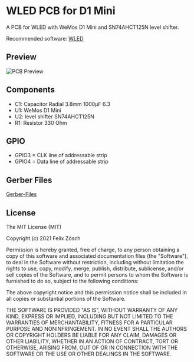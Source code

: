 # WLED PCB for D1 Mini
A PCB for WLED with WeMos D1 Mini and SN74AHCT125N level shifter.

Recommended software: [WLED](https://github.com/Aircoookie/WLED)

## Preview

![PCB Preview](https://github.com/zoesn89/WLED_PCB_D1_Mini/blob/dd8db2fea296fec09c73871bfd5c15ebb8459ad1/WLED_Controller4.png)

## Components

- C1: Capacitor Radial 3.8mm 1000μF 6.3
- U1: WeMos D1 Mini
- U2: level shifter SN74AHCT125N
- R1: Resistor 330 Ohm


## GPIO

- GPIO3 = CLK line of addressable strip
- GPIO4 = Data line of addressable strip

## Gerber Files
[Gerber-Files](https://github.com/zoesn89/WLED_PCB_D1_Mini/releases)

## License

The MIT License (MIT)

Copyright (c) 2021 Felix Zösch

Permission is hereby granted, free of charge, to any person obtaining a copy
of this software and associated documentation files (the "Software"), to deal
in the Software without restriction, including without limitation the rights
to use, copy, modify, merge, publish, distribute, sublicense, and/or sell
copies of the Software, and to permit persons to whom the Software is
furnished to do so, subject to the following conditions:

The above copyright notice and this permission notice shall be included in
all copies or substantial portions of the Software.

THE SOFTWARE IS PROVIDED "AS IS", WITHOUT WARRANTY OF ANY KIND, EXPRESS OR
IMPLIED, INCLUDING BUT NOT LIMITED TO THE WARRANTIES OF MERCHANTABILITY,
FITNESS FOR A PARTICULAR PURPOSE AND NONINFRINGEMENT. IN NO EVENT SHALL THE
AUTHORS OR COPYRIGHT HOLDERS BE LIABLE FOR ANY CLAIM, DAMAGES OR OTHER
LIABILITY, WHETHER IN AN ACTION OF CONTRACT, TORT OR OTHERWISE, ARISING FROM,
OUT OF OR IN CONNECTION WITH THE SOFTWARE OR THE USE OR OTHER DEALINGS IN
THE SOFTWARE.
